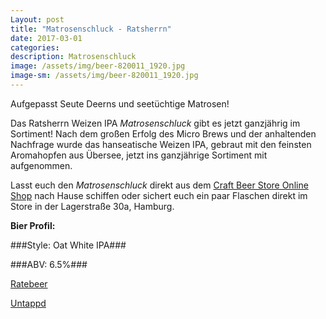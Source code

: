 ```yaml
---
Layout: post
title: "Matrosenschluck - Ratsherrn"
date: 2017-03-01
categories:
description: Matrosenschluck
image: /assets/img/beer-820011_1920.jpg
image-sm: /assets/img/beer-820011_1920.jpg
---
```


Aufgepasst Seute Deerns und seetüchtige Matrosen!

Das Ratsherrn Weizen IPA *Matrosenschluck* gibt es jetzt ganzjährig im Sortiment! Nach dem großen Erfolg des Micro Brews und der anhaltenden Nachfrage wurde das hanseatische Weizen IPA, gebraut mit den feinsten Aromahopfen aus Übersee, jetzt ins ganzjährige Sortiment mit aufgenommen.

Lasst euch den *Matrosenschluck* direkt aus dem [Craft Beer Store Online Shop](https://craftbeerstore.de/sorten/weizenbier/1760/matrosenschluck-oat-white-ipa-0-33l) nach Hause schiffen oder sichert euch ein paar Flaschen direkt im Store in der Lagerstraße 30a, Hamburg.

**Bier Profil:**

###Style: Oat White IPA###

###ABV: 6.5%###

[Ratebeer](https://www.ratebeer.com/beer/ratsherrn-matrosenschluck-65/406711/)

[Untappd](https://untappd.com/b/ratsherrn-brauerei-matrosenschluck/1084940)
